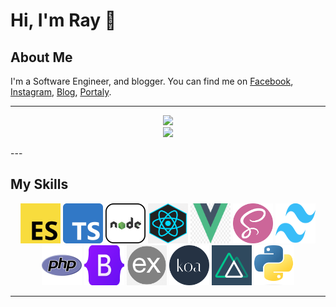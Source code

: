 # Hi, I'm Ray 👋

## About Me

I'm a Software Engineer, and blogger. You can find me on [Facebook](https://www.facebook.com/israynotarray), [Instagram](https://www.instagram.com/isray_notarray/), [Blog](https://israynotarray.com/), [Portaly](https://portaly.cc/israynotarray).

---

<p align="center">
  <img src="https://getusetprofile.vercel.app/api?username=hsiangfeng&theme=vue-dark&show_icons=true&count_private=true&hide_title=true" />
  <br />
  <img  src="https://getusetprofile.vercel.app/api/top-langs/?username=hsiangfeng&layout=compact&hide=html&theme=vue-dark" />
</p>
---

## My Skills

<p align="center">
  <img src="https://raw.githubusercontent.com/hsiangfeng/hsiangfeng/master/assets/images/skills/ecmascript.png" width="64" height="64" />
  <img src="https://raw.githubusercontent.com/hsiangfeng/hsiangfeng/master/assets/images/skills/typescript.png" width="64" height="64" />
  <img src="https://raw.githubusercontent.com/hsiangfeng/hsiangfeng/master/assets/images/skills/nodejs.png" width="64" height="64" />
  <img src="https://raw.githubusercontent.com/hsiangfeng/hsiangfeng/master/assets/images/skills/react.png" width="64" height="64" />
  <img src="https://raw.githubusercontent.com/hsiangfeng/hsiangfeng/master/assets/images/skills/vuejs.png" width="64" height="64" />
  <img src="https://raw.githubusercontent.com/hsiangfeng/hsiangfeng/master/assets/images/skills/scss.png" width="64" height="64" />
  <img src="https://raw.githubusercontent.com/hsiangfeng/hsiangfeng/master/assets/images/skills/tailwind.png" width="64" height="64" />
  <img src="https://raw.githubusercontent.com/hsiangfeng/hsiangfeng/master/assets/images/skills/php.png" width="64" height="64" />
  <img src="https://raw.githubusercontent.com/hsiangfeng/hsiangfeng/master/assets/images/skills/bootstrap.png" width="64" height="64" />
  <img src="https://raw.githubusercontent.com/hsiangfeng/hsiangfeng/master/assets/images/skills/expressjs.png" width="64" height="64" />
  <img src="https://raw.githubusercontent.com/hsiangfeng/hsiangfeng/master/assets/images/skills/koajs.png" width="64" height="64" />
  <img src="https://raw.githubusercontent.com/hsiangfeng/hsiangfeng/master/assets/images/skills/nuxtjs.png" width="64" height="64" />
  <img src="https://raw.githubusercontent.com/hsiangfeng/hsiangfeng/master/assets/images/skills/python.png" width="64" height="64" />
</p>

---

